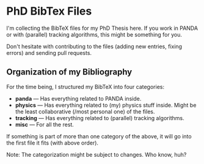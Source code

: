 # PhD BibTex Files
I'm collecting the BibTeX files for my PhD Thesis here. If you work in PANDA or with (parallel) tracking algorithms, this might be something for you.

Don't hesitate with contributing to the files (adding new entries, fixing errors) and sending pull requests.

## Organization of my Bibliography
For the time being, I structured my BibTeX into four categories:

 * **panda** — Has everything related to PANDA inside.
 * **physics** — Has everything related to (my) physics stuff inside. Might be the least collaborative (/most personal one) of the files.
 * **tracking** — Has everything related to (parallel) tracking algorithms.
 * **misc** — For all the rest.

 If something is part of more than one category of the above, it will go into the first file it fits (with above order).

 Note: The categorization might be subject to changes. Who know, huh?
